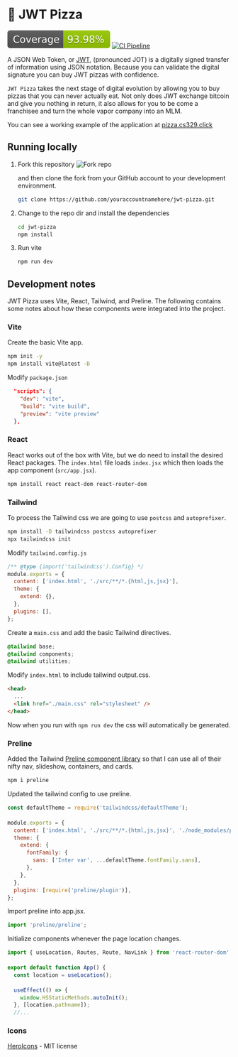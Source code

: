 # 🍕 JWT Pizza

![Coverage badge](coverageBadge.svg)
[![CI Pipeline](https://github.com/ErikVagil/jwt-pizza/actions/workflows/ci.yml/badge.svg)](https://github.com/ErikVagil/jwt-pizza/actions/workflows/ci.yml)

A JSON Web Token, or [JWT](https://jwt.io/introduction), (pronounced JOT) is a digitally signed transfer of information using JSON notation. Because you can validate the digital signature you can buy JWT pizzas with confidence.

`JWT Pizza` takes the next stage of digital evolution by allowing you to buy pizzas that you can never actually eat. Not only does JWT exchange bitcoin and give you nothing in return, it also allows for you to be come a franchisee and turn the whole vapor company into an MLM.

You can see a working example of the application at [pizza.cs329.click](https://pizza.cs329.click)

## Running locally

1. Fork this repository
   ![Fork repo](forkRepo.png)

   and then clone the fork from your GitHub account to your development environment.

   ```sh
   git clone https://github.com/youraccountnamehere/jwt-pizza.git
   ```

2. Change to the repo dir and install the dependencies
   ```sh
   cd jwt-pizza
   npm install
   ```
3. Run vite
   ```sh
   npm run dev
   ```

## Development notes

JWT Pizza uses Vite, React, Tailwind, and Preline. The following contains some notes about how these components were integrated into the project.

### Vite

Create the basic Vite app.

```sh
npm init -y
npm install vite@latest -D
```

Modify `package.json`

```json
  "scripts": {
    "dev": "vite",
    "build": "vite build",
    "preview": "vite preview"
  },
```

### React

React works out of the box with Vite, but we do need to install the desired React packages. The `index.html` file loads `index.jsx` which then loads the app component (`src/app.jsx`).

```sh
npm install react react-dom react-router-dom
```

### Tailwind

To process the Tailwind css we are going to use `postcss` and `autoprefixer`.

```sh
npm install -D tailwindcss postcss autoprefixer
npx tailwindcss init
```

Modify `tailwind.config.js`

```js
/** @type {import('tailwindcss').Config} */
module.exports = {
  content: ['index.html', './src/**/*.{html,js,jsx}'],
  theme: {
    extend: {},
  },
  plugins: [],
};
```

Create a `main.css` and add the basic Tailwind directives.

```css
@tailwind base;
@tailwind components;
@tailwind utilities;
```

Modify `index.html` to include tailwind output.css.

```html
<head>
  ...
  <link href="./main.css" rel="stylesheet" />
</head>
```

Now when you run with `npm run dev` the css will automatically be generated.

### Preline

Added the Tailwind [Preline component library](https://preline.co/) so that I can use all of their nifty nav, slideshow, containers, and cards.

```sh
npm i preline
```

Updated the tailwind config to use preline.

```js
const defaultTheme = require('tailwindcss/defaultTheme');

module.exports = {
  content: ['index.html', './src/**/*.{html,js,jsx}', './node_modules/preline/preline.js'],
  theme: {
    extend: {
      fontFamily: {
        sans: ['Inter var', ...defaultTheme.fontFamily.sans],
      },
    },
  },
  plugins: [require('preline/plugin')],
};
```

Import preline into app.jsx.

```js
import 'preline/preline';
```

Initialize components whenever the page location changes.

```js
import { useLocation, Routes, Route, NavLink } from 'react-router-dom';

export default function App() {
  const location = useLocation();

  useEffect(() => {
    window.HSStaticMethods.autoInit();
  }, [location.pathname]);
  //...
```

### Icons

[HeroIcons](https://heroicons.com/) - MIT license
